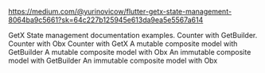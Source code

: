 https://medium.com/@yurinovicow/flutter-getx-state-management-8064ba9c5661?sk=64c227b125945e613da9ea5e5567a614

GetX State management documentation examples. 
Counter with GetBuilder.
Counter with Obx
Counter with GetX
A mutable composite model with GetBuilder
A mutable composite model with Obx
An immutable composite model with GetBuilder
An immutable composite model with Obx
